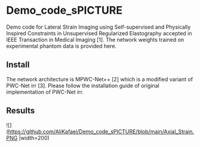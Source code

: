 # Demo_code_sPICTURE
Demo code for Lateral Strain Imaging using Self-supervised and Physically Inspired Constraints in Unsupervised Regularized Elastography accepted in IEEE Transaction in Medical Imaging [1]. The network weights trained on experimental phantom data is provided here.  

## Install
The network architecture is MPWC-Net++ [2] which is a modified variant of PWC-Net irr [3]. Please follow the installation guide of original implementation of PWC-Net irr. 

## Results 
![](https://github.com/AliKafaei/Demo_code_sPICTURE/blob/main/Axial_Strain.PNG |width=200)
